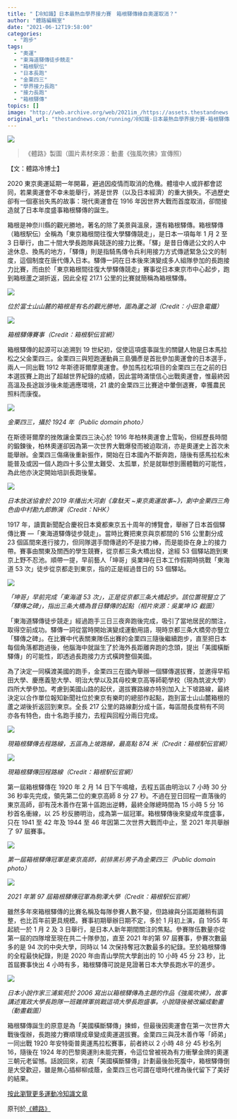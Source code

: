 ```yaml
---
title: "【冷知識】日本最熱血學界接力賽　箱根驛傳緣自奧運取消？"
author: "體路編輯室"
date: "2021-06-12T19:58:00"
categories:
  - "跑步"
tags:
  - "奧運"
  - "東海道驛傳徒步競走"
  - "箱根駅伝"
  - "日本長跑"
  - "金栗四三"
  - "學界接力長跑"
  - "接力長跑"
  - "箱根驛傳"
topics: []
image: "http://web.archive.org/web/2021im_/https://assets.thestandnews.com/media/photos/0_30zMX.png"
original_url: "thestandnews.com/running/冷知識-日本最熱血學界接力賽-箱根驛傳緣自奧運取消"
---
```

![](http://web.archive.org/web/2021im_/https://assets.thestandnews.com/media/photos/0_30zMX.png)
> 《體路》製圖（圖片素材來源：動畫《強風吹拂》宣傳照）

【文：體路冷博士】

2020 東京奧運延期一年開幕，避過因疫情而取消的危機。體壇中人或許都會認同，若果奧運會不幸未能舉行，將是世界（以及日本經濟）的重大損失。不過歷史卻有一個塞翁失馬的故事：現代奧運會在 1916 年因世界大戰而首度取消，卻間接造就了日本年度盛事箱根驛傳的誕生。

箱根是神奈川縣的觀光勝地，著名的除了美景與溫泉，還有箱根驛傳。箱根驛傳（箱根駅伝）全稱為「東京箱根間往復大學驛傳競走」，是日本一項每年 1 月 2 至 3 日舉行，由二十間大學長跑隊員競逐的接力比賽。「驛」是昔日傳遞公文的人中途休息、換馬的地方，「驛傳」則是指騎馬傳令兵利用接力方式傳遞緊急公文的制度，這個制度在唐代傳入日本。驛傳一詞在日本後來演變成多人組隊參加的長跑接力比賽，而由於「東京箱根間往復大學驛傳競走」賽事從日本東京市中心起步，跑到箱根蘆之湖折返，因此全程 217.1 公里的比賽就簡稱為箱根驛傳。

![](http://web.archive.org/web/2021im_/https://www.sportsroad.hk/wp-content/uploads/2021/04/sportstrivia_HakoneEkiden_2_20210422_001.jpg)

_位於富士山山麓的箱根是有名的觀光勝地，圖為蘆之湖（Credit：小田急電鐵）_

![](http://web.archive.org/web/2021im_/https://www.sportsroad.hk/wp-content/uploads/2021/04/sportstrivia_HakoneEkiden_20210422_001.jpeg)

_箱根驛傳賽事（Credit：箱根駅伝官網）_

箱根驛傳的起源可以追溯到 19 世紀初，促使這項盛事誕生的關鍵人物是日本馬拉松之父金栗四三。金栗四三與短跑運動員三島彌彥是首批參加奧運會的日本選手，兩人一同出戰 1912 年斯德哥爾摩奧運會。參加馬拉松項目的金栗四三在之前的日本選拔賽上跑出了超越世界紀錄的成績，因此當時滿懷信心出戰奧運會，惟最終因高溫及長途跋涉後未能適應環境，21 歲的金栗四三比賽途中暈倒退賽，幸獲農民照料而康復。

![](http://web.archive.org/web/2021im_/https://www.sportsroad.hk/wp-content/uploads/2021/04/sportstrivia_HakoneEkiden_20210422_005.jpg)

_金栗四三，攝於 1924 年（Public domain photo）_

在斯德哥爾摩的挫敗讓金栗四三決心於 1916 年柏林奧運會上雪恥，但經歷長時間的鍛鍊後，柏林奧運卻因為第一次世界大戰爆發而被迫取消，亦是奧運史上首次未能舉辦。金栗四三傷痛後重新振作，開始在日本國內不斷奔跑，隨後有感馬拉松未能普及或因一個人跑四十多公里太難受、太孤單，於是就聯想到團體戰的可能性，為此他亦決定開始培訓長跑後輩。

![](http://web.archive.org/web/2021im_/https://www.sportsroad.hk/wp-content/uploads/2021/04/sportstrivia_HakoneEkiden_20210422_006.jpg)

_日本放送協會於 2019 年播出大河劇《韋駄天 ~東京奧運故事~》，劇中金栗四三角色由中村勘九郎飾演（Credit：NHK）_

1917 年，讀賣新聞配合慶祝日本奠都東京五十周年的博覽會，舉辦了日本首個驛傳比賽 —「東海道驛傳徒步競走」。當時比賽把東京與京都間的 516 公里劃分成 23 個區間來進行接力，但同隊選手間傳遞的不是接力棒，而是能掛在身上的接力帶。賽事由關東及關西的學生競賽，從京都三条大橋出發，途經 53 個驛站跑到東京上野不忍池。順帶一提，早前藝人「坤哥」吳業坤在日本工作假期時挑戰「東海道 53 次」徒步從京都走到東京，指的正是經過昔日的 53 個驛站。

![](http://web.archive.org/web/2021im_/https://www.sportsroad.hk/wp-content/uploads/2021/04/sportstrivia_HakoneEkiden_20210422_010.jpeg)

_「坤哥」早前完成「東海道 53 次」，正是從京都三条大橋起步。該位置現豎立了「驛傳之碑」，指出三条大橋為昔日驛傳的起點（相片來源：吳業坤 IG 截圖）_

「東海道驛傳徒步競走」經過跑手三日三夜奔跑後完成，吸引了當地居民的關注，取得空前成功。驛傳一詞從當時開始演變成運動用語，現時京都三条大橋旁亦豎立「驛傳之碑」。在比賽中代表關東隊伍出賽的金栗四三隨後繼續跑步，直至把日本每個角落都跑過後，他腦海中就誕生了於海外長距離奔跑的念頭，提出「美國橫斷驛傳」的可能性，即透過長跑接力方式橫跨整個美國。

為了決定一同橫渡美國的跑手，金栗四三在國內舉辦一個驛傳選拔賽，並邀得早稻田大學、慶應義塾大學、明治大學以及其母校東京高等師範學校（現為筑波大學）四所大學參加。考慮到美國山路的起伏，選拔賽路線亦特別加入上下坡路線，最終決定以合作單位報知新聞社位於東京有樂町的總部作起點，跑到富士山山麓箱根的蘆之湖後折返回到東京。全長 217 公里的路線劃分成十區，每區間長度稍有不同亦各有特色，由十名跑手接力，去程與回程分兩日完成。

![](http://web.archive.org/web/2021im_/https://www.sportsroad.hk/wp-content/uploads/2021/04/sportstrivia_HakoneEkiden_20210422_003.jpg)

_現箱根驛傳去程路線，五區為上坡路線，最高點 874 米（Credit：箱根駅伝官網）_

![](http://web.archive.org/web/2021im_/https://www.sportsroad.hk/wp-content/uploads/2021/04/sportstrivia_HakoneEkiden_20210422_004.jpg)

_現箱根驛傳回程路線（Credit：箱根駅伝官網）_

第一屆箱根驛傳在 1920 年 2 月 14 日下午鳴槍，去程五區由明治以 7 小時 30 分 36 秒率先完成，領先第二位的東京高師 8 分 27 秒。不過在翌日回程一直落後的東京高師，卻有茂木善作在第十區跑出逆轉，最終全隊總時間為 15 小時 5 分 16 秒首名衝線，以 25 秒反勝明治，成為第一屆冠軍。箱根驛傳後來變成年度盛事，只在 1941 至 42 年及 1944 至 46 年因第二次世界大戰而中止，至 2021 年共舉辦了 97 屆賽事。

![](http://web.archive.org/web/2021im_/https://www.sportsroad.hk/wp-content/uploads/2021/04/sportstrivia_HakoneEkiden_20210422_008.jpg)

_第一屆箱根驛傳冠軍是東京高師，前排黑衫男子為金栗四三（Public domain photo）_

![](http://web.archive.org/web/2021im_/https://www.sportsroad.hk/wp-content/uploads/2021/04/sportstrivia_HakoneEkiden_20210422_009.jpg)

_2021 年第 97 屆箱根驛傳冠軍為駒澤大學（Credit：箱根駅伝官網）_

雖然多年來箱根驛傳的比賽名稱及每隊參賽人數不變，但路線與分區距離稍有調整，也比百年前更具規模。賽事初期舉辦日期不定，多於 1 月初上演，自 1955 年起統一於 1 月 2 及 3 日舉行，是日本人新年期間關注的焦點。參賽隊伍數量亦從第一屆的四隊增至現在共二十隊參加，直至 2021 年的第 97 屆賽事，參賽次數最多的是 94 次的中央大學，同時以 14 次保持奪冠次數最多的紀錄。至於箱根驛傳的全程最快紀錄，則是 2020 年由青山學院大學創出的 10 小時 45 分 23 秒，比首屆賽事快出 4 小時有多，箱根驛傳可說是見證著日本大學長跑水平的進步。

![](http://web.archive.org/web/2021im_/https://www.sportsroad.hk/wp-content/uploads/2021/04/sportstrivia_HakoneEkiden_20210422_002.jpg)

_日本小說作家三浦紫苑於 2006 寫出以箱根驛傳為主題的作品《強風吹拂》，故事講述寬政大學長跑隊一班雜牌軍挑戰這項大學長跑盛事。小說隨後被改編成動畫（動畫截圖）_

箱根驛傳誕生的原意是為「美國橫斷驛傳」揀蟀，但最後因奧運會在第一次世界大戰後復辦，長跑接力賽順理成章變成奧運選拔賽。金栗四三與茂木善作等「師弟」一同出戰 1920 年安特衛普奧運馬拉松賽事，前者終以 2 小時 48 分 45 秒名列 16，隨後在 1924 年的巴黎奧運則未能完賽，令這位曾被視為有力衝擊金牌的奧運三朝元老留憾。話說回來，初衷「美國橫斷驛傳」計劃最後胎死腹中，箱根驛傳倒是大受歡迎，雖是無心插柳柳成蔭，金栗四三也可謂在壞時代裡為後代留下了美好的結果。

[按此瀏覽更多運動冷知識文章](http://web.archive.org/web/20211229132245/https://www.sportsroad.hk/archives/tag/%E5%86%B7%E7%9F%A5%E8%AD%98)

原刊於[《體路》](http://web.archive.org/web/20211229132245/https://www.sportsroad.hk/archives/326409)